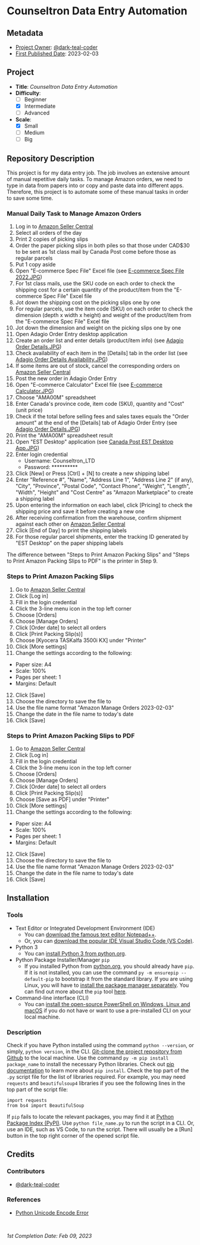 <!-- README file for projects-->

# Counseltron Data Entry Automation

## Metadata

- <ins>Project Owner</ins>: [@dark-teal-coder](github.com/dark-teal-coder)
- <ins>First Published Date</ins>: 2023-02-03

## Project

- **Title**: *Counseltron Data Entry Automation*
- **Difficulty**:
  - [ ] Beginner
  - [x] Intermediate
  - [ ] Advanced
- **Scale**:
  - [x] Small
  - [ ] Medium
  - [ ] Big

## Repository Description

This project is for my data entry job. The job involves an extensive amount of manual repetitive daily tasks. To manage Amazon orders, we need to type in data from papers into or copy and paste data into different apps. Therefore, this project is to automate some of these manual tasks in order to save some time. 

### Manual Daily Task to Manage Amazon Orders

1. Log in to [Amazon Seller Central](https://sellercentral.amazon.ca)
2. Select all orders of the day
3. Print 2 copies of picking slips
4. Order the paper picking slips in both piles so that those under CAD$30 to be sent as 1st class mail by Canada Post come before those as regular parcels
5. Put 1 copy aside
6. Open "E-commerce Spec File" Excel file (see [E-commerce Spec File 2022.JPG](./images/E-commerce%20Spec%20File%202022.JPG))
7. For 1st class mails, use the SKU code on each order to check the shipping cost for a certain quantity of the product/item from the "E-commerce Spec File" Excel file
8. Jot down the shipping cost on the picking slips one by one
9. For regular parcels, use the item code (SKU) on each order to check the dimension (depth x width x height) and weight of the product/item from the "E-commerce Spec File" Excel file
10. Jot down the dimension and weight on the picking slips one by one
11. Open Adagio Order Entry desktop application
12. Create an order list and enter details (product/item info) (see [Adagio Order Details.JPG](./images/Adagio%20Order%20Details.JPG))
13. Check availability of each item in the [Details] tab in the order list (see [Adagio Order Details Availability.JPG](./images/Adagio%20Order%20Details%20Availability.JPG))
14. If some items are out of stock, cancel the corresponding orders on [Amazon Seller Central](https://sellercentral.amazon.ca)
15. Post the new order in Adagio Order Entry
16. Open "E-commerce Calculator" Excel file (see [E-commerce Calculator.JPG](./images/E-commerce%20Calculator.JPG))
17. Choose "AMA00M" spreadsheet
18. Enter Canada's province code, item code (SKU), quantity and "Cost" (unit price)
19. Check if the total before selling fees and sales taxes equals the "Order amount" at the end of the [Details] tab of Adagio Order Entry (see [Adagio Order Details.JPG](./images/Adagio%20Order%20Details.JPG))
20. Print the "AMA00M" spreadsheet result
21. Open "EST Desktop" application (see [Canada Post EST Desktop App.JPG](./images/Canada%20Post%20EST%20Desktop%20App.JPG))
22. Enter login credential
    - Username: Counseltron_LTD
    - Password: **********
23. Click [New] or Press [Ctrl] + [N] to create a new shipping label
24. Enter "Reference #", "Name", "Address Line 1", "Address Line 2" (if any), "City", "Province", "Postal Code", "Contact Phone", "Weight", "Length", "Width", "Height" and "Cost Centre" as "Amazon Marketplace" to create a shipping label
25. Upon entering the information on each label, click [Pricing] to check the shipping price and save it before creating a new one
26. After receiving confirmation from the warehouse, confirm shipment against each other on [Amazon Seller Central](https://sellercentral.amazon.ca)
27. Click [End of Day] to print the shipping labels
28. For those regular parcel shipments, enter the tracking ID  generated by "EST Desktop" on the paper shipping labels

The difference between "Steps to Print Amazon Packing Slips" and "Steps to Print Amazon Packing Slips to PDF" is the printer in Step 9.

### Steps to Print Amazon Packing Slips

1. Go to [Amazon Seller Central](https://sellercentral.amazon.ca)
2. Click [Log in]
3. Fill in the login credential
4. Click the 3-line menu icon in the top left corner
5. Choose [Orders]
6. Choose [Manage Orders]
7. Click [Order date] to select all orders
8. Click [Print Packing Slip(s)]
9. Choose [Kyocera TASKalfa 3500i KX] under "Printer"
10. Click [More settings]
11. Change the settings according to the following:
  - Paper size: A4
  - Scale: 100%
  - Pages per sheet: 1
  - Margins: Default
12. Click [Save]
13. Choose the directory to save the file to
14. Use the file name format "Amazon Manage Orders 2023-02-03"
15. Change the date in the file name to today's date
16. Click [Save]

### Steps to Print Amazon Packing Slips to PDF

1. Go to [Amazon Seller Central](https://sellercentral.amazon.ca)
2. Click [Log in]
3. Fill in the login credential
4. Click the 3-line menu icon in the top left corner
5. Choose [Orders]
6. Choose [Manage Orders]
7. Click [Order date] to select all orders
8. Click [Print Packing Slip(s)]
9. Choose [Save as PDF] under "Printer"
10. Click [More settings]
11. Change the settings according to the following:
  - Paper size: A4
  - Scale: 100%
  - Pages per sheet: 1
  - Margins: Default
12. Click [Save]
13. Choose the directory to save the file to
14. Use the file name format "Amazon Manage Orders 2023-02-03"
15. Change the date in the file name to today's date
16. Click [Save]

## Installation 

### Tools

- Text Editor or Integrated Development Environment (IDE)
  - You can [download the famous text editor Notepad++](https://notepad-plus-plus.org/downloads). 
  - Or, you can [download the popular IDE Visual Studio Code (VS Code)](https://code.visualstudio.com/download). 
- Python 3
  - You can [install Python 3 from python.org](https://www.python.org/downloads). 
- Python Package Installer/Manager `pip`
  - If you installed Python from [python.org](https://www.python.org), you should already have `pip`. If it is not installed, you can use the command `py -m ensurepip --default-pip` to bootstrap it from the standard library. If you are using Linux, you will have to [install the package manager separately](https://packaging.python.org/en/latest/guides/installing-using-linux-tools/). You can find out more about the `pip` tool [here](https://pip.pypa.io/en/stable/getting-started/). 
- Command-line interface (CLI) 
  - You can [install the open-source PowerShell on Windows, Linux and macOS](https://docs.microsoft.com/en-us/powershell/scripting/install/installing-powershell) if you do not have or want to use a pre-installed CLI on your local machine. 

### Description

Check if you have Python installed using the command `python --version`, or simply, `python version`, in the CLI. [Git-clone the project repository from Github](https://docs.github.com/en/repositories/creating-and-managing-repositories/cloning-a-repository) to the local machine. Use the command `py -m pip install package_name` to install the necessary Python libraries. Check out [pip documentation](https://pip.pypa.io/en/stable/cli/pip_install/) to learn more about `pip install`. Check the top part of the `.py` script file for the list of libraries required. For example, you may need `requests` and `beautifulsoup4` libraries if you see the following lines in the top part of the script file: 
```
import requests
from bs4 import BeautifulSoup
```
If `pip` fails to locate the relevant packages, you may find it at [Python Package Index (PyPI)](https://pypi.org/). Use `python file_name.py` to run the script in a CLI. Or, use an IDE, such as VS Code, to run the script. There will usually be a [Run] button in the top right corner of the opened script file. 

## Credits 

### Contributors 

- [@dark-teal-coder](github.com/dark-teal-coder)

### References 

- [Python Unicode Encode Error](https://blog.finxter.com/python-unicode-encode-error)

&nbsp;

*1st Completion Date: Feb 09, 2023*&emsp;
